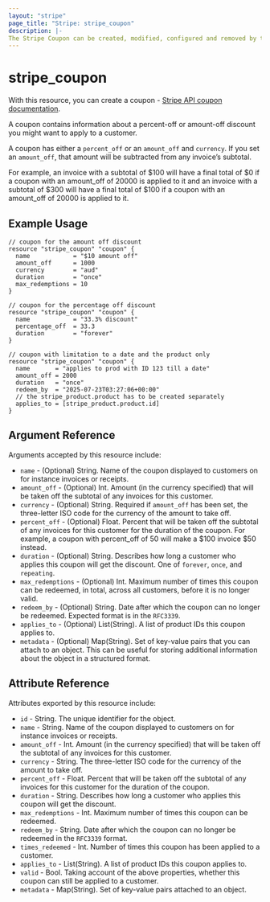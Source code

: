 ```yaml
---
layout: "stripe"
page_title: "Stripe: stripe_coupon"
description: |-
The Stripe Coupon can be created, modified, configured and removed by this resource.
---
```


# stripe_coupon

With this resource, you can create a coupon - [Stripe API coupon documentation](https://stripe.com/docs/api/coupons).

A coupon contains information about a percent-off or amount-off discount you might want to apply to a customer.

A coupon has either a `percent_off` or an `amount_off` and `currency`. If you set an `amount_off`, that amount will be subtracted from any invoice’s subtotal. 

For example, an invoice with a subtotal of $100 will have a final total of $0 if a coupon with an amount_off of 20000 is applied to it and an invoice with a subtotal of $300 will have a final total of $100 if a coupon with an amount_off of 20000 is applied to it.

## Example Usage

```hcl
// coupon for the amount off discount
resource "stripe_coupon" "coupon" {
  name            = "$10 amount off"
  amount_off      = 1000
  currency        = "aud"
  duration        = "once"
  max_redemptions = 10
}

// coupon for the percentage off discount
resource "stripe_coupon" "coupon" {
  name            = "33.3% discount"
  percentage_off  = 33.3
  duration        = "forever"
}

// coupon with limitation to a date and the product only
resource "stripe_coupon" "coupon" {
  name       = "applies to prod with ID 123 till a date"
  amount_off = 2000
  duration   = "once"
  redeem_by  = "2025-07-23T03:27:06+00:00"
  // the stripe_product.product has to be created separately
  applies_to = [stripe_product.product.id] 
}
```

## Argument Reference

Arguments accepted by this resource include:

* `name` - (Optional) String. Name of the coupon displayed to customers on for instance invoices or receipts.
* `amount_off` - (Optional) Int. Amount (in the currency specified) that will be taken off the subtotal of any invoices for this customer.
* `currency` - (Optional) String. Required if `amount_off` has been set, the three-letter ISO code for the currency of the amount to take off.
* `percent_off` - (Optional) Float. Percent that will be taken off the subtotal of any invoices for this customer for the duration of the coupon. For example, a coupon with percent_off of 50 will make a $100 invoice $50 instead.
* `duration` - (Optional) String. Describes how long a customer who applies this coupon will get the discount. One of `forever`, `once`, and `repeating`.
* `max_redemptions` - (Optional) Int. Maximum number of times this coupon can be redeemed, in total, across all customers, before it is no longer valid.
* `redeem_by` - (Optional) String. Date after which the coupon can no longer be redeemed. Expected format is in the `RFC3339`.
* `applies_to` - (Optional) List(String). A list of product IDs this coupon applies to.
* `metadata` - (Optional) Map(String). Set of key-value pairs that you can attach to an object. This can be useful for storing additional information about the object in a structured format.

## Attribute Reference

Attributes exported by this resource include:

* `id` - String. The unique identifier for the object.
* `name` - String. Name of the coupon displayed to customers on for instance invoices or receipts.
* `amount_off` - Int. Amount (in the currency specified) that will be taken off the subtotal of any invoices for this customer.
* `currency` - String. The three-letter ISO code for the currency of the amount to take off.
* `percent_off` - Float. Percent that will be taken off the subtotal of any invoices for this customer for the duration of the coupon.
* `duration` - String. Describes how long a customer who applies this coupon will get the discount.
* `max_redemptions` - Int. Maximum number of times this coupon can be redeemed.
* `redeem_by` - String. Date after which the coupon can no longer be redeemed in the `RFC3339` format.
* `times_redeemed` - Int. Number of times this coupon has been applied to a customer.
* `applies_to` - List(String). A list of product IDs this coupon applies to.
* `valid` - Bool. Taking account of the above properties, whether this coupon can still be applied to a customer.
* `metadata` - Map(String). Set of key-value pairs attached to an object.